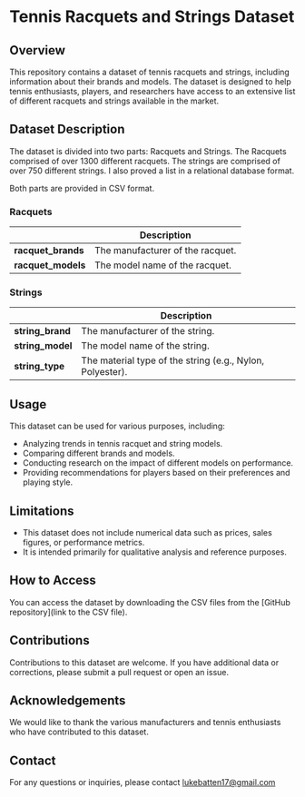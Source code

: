 # Tennis Racquets and Strings Dataset

## Overview

This repository contains a dataset of tennis racquets and strings, including information about their brands and models. The dataset is designed to help tennis enthusiasts, players, and researchers have access to an extensive list of different racquets and strings available in the market.

## Dataset Description

The dataset is divided into two parts: Racquets and Strings. The Racquets comprised of over 1300 different racquets. The strings are comprised of over 750 different strings. 
I also proved a list in a relational database format.

Both parts are provided in CSV format. 

### Racquets

|      | Description                     |
|-----------------|---------------------------------|
| **racquet_brands** | The manufacturer of the racquet.   |
| **racquet_models** | The model name of the racquet.     |

### Strings

|   | Description                            |
|--------------|----------------------------------------|
| **string_brand** | The manufacturer of the string.          |
| **string_model** | The model name of the string.            |
| **string_type**  | The material type of the string (e.g., Nylon, Polyester). |

## Usage

This dataset can be used for various purposes, including:
- Analyzing trends in tennis racquet and string models.
- Comparing different brands and models.
- Conducting research on the impact of different models on performance.
- Providing recommendations for players based on their preferences and playing style.

## Limitations

- This dataset does not include numerical data such as prices, sales figures, or performance metrics.
- It is intended primarily for qualitative analysis and reference purposes.

## How to Access

You can access the dataset by downloading the CSV files from the [GitHub repository](link to the CSV file).

## Contributions

Contributions to this dataset are welcome. If you have additional data or corrections, please submit a pull request or open an issue.


## Acknowledgements

We would like to thank the various manufacturers and tennis enthusiasts who have contributed to this dataset.

## Contact

For any questions or inquiries, please contact lukebatten17@gmail.com
